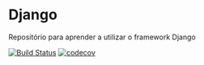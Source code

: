 # Django
Repositório para aprender a utilizar o framework Django

[![Build Status](https://travis-ci.com/ggferreira/Django.svg?branch=master)](https://travis-ci.com/ggferreira/Django)
[![codecov](https://codecov.io/gh/ggferreira/Django/branch/master/graph/badge.svg?token=TCRX9RIH9L)](https://codecov.io/gh/ggferreira/Django)